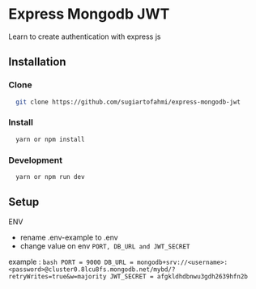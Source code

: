 
# Express Mongodb JWT

  Learn to create authentication with express js

## Installation

### Clone 
```bash
  git clone https://github.com/sugiartofahmi/express-mongodb-jwt
```
### Install 
```bash
  yarn or npm install
```
### Development 
```bash
  yarn or npm run dev
```
## Setup

ENV 

  - rename .env-example to .env
  - change value on env
    `PORT, DB_URL and JWT_SECRET`

  example :
    ```bash
    PORT = 9000
    DB_URL = mongodb+srv://<username>:<password>@cluster0.8lcu8fs.mongodb.net/mybd/?retryWrites=true&w=majority
    JWT_SECRET = afgkldhdbnwu3gdh2639hfn2b 
    ```
    
